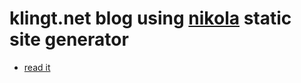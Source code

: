 # klingt.net blog using [nikola](http://www.getnikola.com) static site generator

- [read it](http://www.klingt.net)

